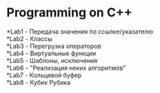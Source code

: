 # Programming on C++
*Lab1 - Передача значения по ссылке/указателю </br>
*Lab2 - Классы </br>
*Lab3 - Перегрузка операторов </br>
*Lab4 - Виртуальные функции </br>
*Lab5 - Шаблоны, исключения </br>
*Lab6 - "Реализация неких алгоритмов" </br>
*Lab7 - Кольцевой буфер </br>
*Lab8 - Кубик Рубика </br>
